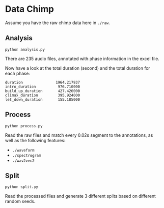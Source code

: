 # Data Chimp

Assume you have the raw chimp data here in `./raw`.

## Analysis

`python analysis.py`

There are 235 audio files, annotated with phase information in the excel file.

Now have a look at the total duration (second) and the total duration for each phase:

```
duration               1964.217937
intro_duration          976.710000
build_up_duration       427.426000
climax_duration         395.924000
let_down_duration       155.185000
```

## Process

`python process.py`

Read the raw files and match every 0.02s segment to the annotations, as well as the following features:

- `./waveform`
- `./spectrogram`
- `./wav2vec2`

## Split

`python split.py`

Read the processed files and generate 3 different splits based on different random seeds.
